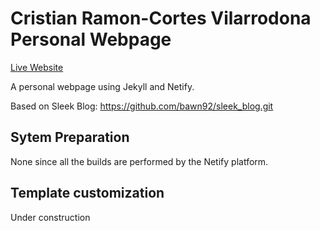 Cristian Ramon-Cortes Vilarrodona Personal Webpage
=============================

[Live Website](https://cristianrcv.netlify.com)


A personal webpage using Jekyll and Netify.

Based on Sleek Blog: https://github.com/bawn92/sleek_blog.git


## Sytem Preparation

None since all the builds are performed by the Netify platform. 


## Template customization

Under construction

